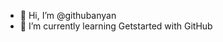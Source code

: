 - 👋 Hi, I’m @githubanyan
- 🌱 I’m currently learning Getstarted with GitHub

<!---
githubanyan/githubanyan is a ✨ special ✨ repository because its `README.md` (this file) appears on your GitHub profile.
You can click the Preview link to take a look at your changes.
--->
